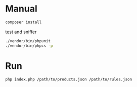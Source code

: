 # Manual

```bash
composer install
```

test and sniffer

```bash
./vendor/bin/phpunit
./vendor/bin/phpcs -p
```

# Run

```bash
php index.php /path/to/products.json /path/to/rules.json
```
